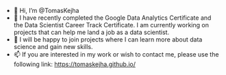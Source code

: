 - 👋 Hi, I’m @TomasKejha
- 👀 I have recently completed the Google Data Analytics Certificate and the Data Scientist Career Track Certificate. I am currently working on projects that can help me land a job as a data scientist.
- 💞️ I will be happy to join projects where I can learn more about data science and gain new skills.
- 📫 If you are interested in my work or wish to contact me, please use the following link: https://tomaskejha.github.io/

<!---
TomasKejha/TomasKejha is a ✨ special ✨ repository because its `README.md` (this file) appears on your GitHub profile.
You can click the Preview link to take a look at your changes.
--->
